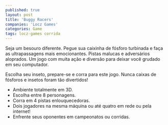 ```yaml
---
published: true
layout: post
title: 'Buggy Racers'
companies: 'Locz Games'
categories: Game
tags: locz-games corrida
---
```

Seja um besouro diferente. Pegue sua caixinha de fósforo turbinada e faça as ultrapassagens mais emocionantes. Pistas malucas e adversários aloprados. Um jogo com muita ação e diversão para deixar você grudado em seu computador.

Escolha seu inseto, prepare-se e corra para este jogo. Nunca caixas de fósforos e insetos foram tão divertidos! 

* Ambiente totalmente em 3D.
* Escolha entre 8 personagens.
* Corra em 4 pistas enlouquecedoras.
* Dois jogadores na mesma máquina ou até quatro em rede ou pela internet!
* Enfrente seus oponentes em campeonatos ou corridas.